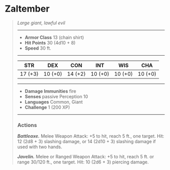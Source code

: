 # Zaltember
>*Large giant, lawful evil*
>___
>- **Armor Class** 13 (chain shirt)
>- **Hit Points** 30 (4d10 + 8)
>- **Speed** 30 ft.
>___
>|STR|DEX|CON|INT|WIS|CHA|
>|:---:|:---:|:---:|:---:|:---:|:---:|
>|17 (+3)|10 (+0)|14 (+2)|10 (+0)|10 (+0)|10 (+0)|
>___
>- **Damage Immunities** fire
>- **Senses** passive Perception 10
>- **Languages** Common, Giant
>- **Challenge** 1 (200 XP)
>___
>### Actions
>***Battleaxe.*** Melee Weapon Attack: +5 to hit, reach 5 ft., one target. Hit: 12 (2d8 + 3) slashing damage, or 14 (2d10 + 3) slashing damage if used with two hands.  
>
>***Javelin.*** Melee  or Ranged Weapon Attack: +5 to hit, reach 5 ft. or range 30/120 ft., one target. Hit: 10 (2d6 + 3) piercing damage.